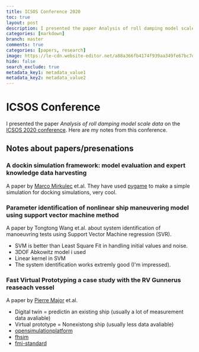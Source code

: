 ```yaml
---
title: ICSOS Conference 2020
toc: true
layout: post
description: I presented the paper Analysis of roll damping model scale data on the ICSOS 2020 conference. Here are my notes from this conference.
categories: [markdown]
branch: master
comments: true
categories: [papers, research]
image: https://le-cdn.website-editor.net/a88a366fb4174f939aa349fe67bc7d1e/dms3rep/multi/opt/ICSOS-640w.png
hide: false
search_exclude: true
metadata_key1: metadata_value1
metadata_key2: metadata_value2
---
```

# ICSOS Conference
I presented the paper *Analysis of roll damping model scale data* on the [ICSOS 2020 conference](https://www.icsos.info/). Here are my notes from this conference.

## Notes about papers/presenations

### A dockin simulation framework: model evaluation and expert knowledge data harvesting
A paper by [Marco Mirkulec](https://www.linkedin.com/in/marko-mikulec-8879559a/) et.al. They have used [pygame](https://www.pygame.org/) to make a simple simulation for docking simulations, very cool.

### Parameter identification of nonlinear ship maneuvering model using support vector machine method
A paper by Tongtong Wang et.al. about system identification of manoeuvring tests using Support Vector Machine regression (SVR).
* SVM is better than Least Square Fit in handling initial values and noise.
* 3DOF Abkowitz model i used
* Linear kernel in SVM
* The system identification works extremly good (I'm impressed).

### Fast Virtual Prototyping a case study with the RV Gunnerus reaseach vessel
A paper by [Pierre Major](https://www.linkedin.com/in/pierre-major-b72598/) et.al.
* Digital twin = predictin an existing ship (usually a lot of measurement data avaliable)
* Virtual prototype = Nonexistong ship (usually less data avaliable)
* [opensimulationplatform](https://opensimulationplatform.com/)
* [fhsim](https://fhsim.no/docs/licence.html)
* [fmi-standard](https://fmi-standard.org/)
